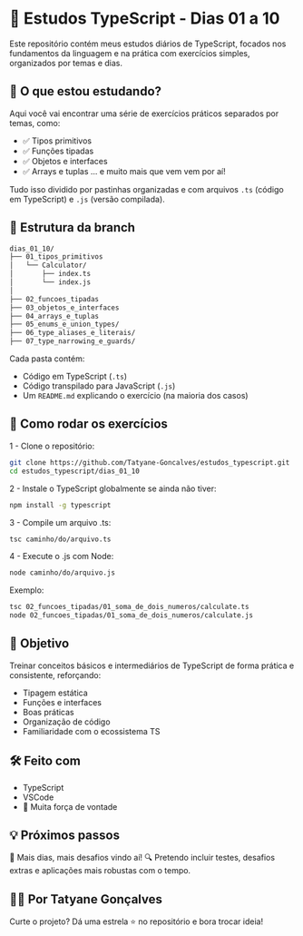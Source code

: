# 📘 Estudos TypeScript - Dias 01 a 10
Este repositório contém meus estudos diários de TypeScript, focados nos fundamentos da linguagem e na prática com exercícios simples, organizados por temas e dias.

## 🧠 O que estou estudando?
Aqui você vai encontrar uma série de exercícios práticos separados por temas, como:

- ✅ Tipos primitivos
- ✅ Funções tipadas
- ✅ Objetos e interfaces
- ✅ Arrays e tuplas
  ... e muito mais que vem vem por aí!

Tudo isso dividido por pastinhas organizadas e com arquivos `.ts` (código em TypeScript) e `.js` (versão compilada).

## 📂 Estrutura da branch
```bash
dias_01_10/
├── 01_tipos_primitivos
│   └── Calculator/
│       ├── index.ts
│       └── index.js
│
├── 02_funcoes_tipadas 
├── 03_objetos_e_interfaces 
├── 04_arrays_e_tuplas
├── 05_enums_e_union_types/
├── 06_type_aliases_e_literais/
├── 07_type_narrowing_e_guards/

```

Cada pasta contém:

- Código em TypeScript (`.ts`)
- Código transpilado para JavaScript (`.js`)
- Um `README.md` explicando o exercício (na maioria dos casos)

## 🚀 Como rodar os exercícios
1 - Clone o repositório:

```bash
git clone https://github.com/Tatyane-Goncalves/estudos_typescript.git
cd estudos_typescript/dias_01_10
```

2 - Instale o TypeScript globalmente se ainda não tiver:

```bash
npm install -g typescript
```

3 - Compile um arquivo .ts:
```bash
tsc caminho/do/arquivo.ts

```
4 - Execute o .js com Node:
```bash
node caminho/do/arquivo.js
```

Exemplo:
```bash
tsc 02_funcoes_tipadas/01_soma_de_dois_numeros/calculate.ts
node 02_funcoes_tipadas/01_soma_de_dois_numeros/calculate.js
```


## 🎯 Objetivo
Treinar conceitos básicos e intermediários de TypeScript de forma prática e consistente, reforçando:

- Tipagem estática
- Funções e interfaces
- Boas práticas
- Organização de código
- Familiaridade com o ecossistema TS

## 🛠️ Feito com

- TypeScript
- VSCode
- 💪 Muita força de vontade

## 💡 Próximos passos

📅 Mais dias, mais desafios vindo aí!
🔍 Pretendo incluir testes, desafios extras e aplicações mais robustas com o tempo.

## 👩‍💻 Por Tatyane Gonçalves
Curte o projeto? Dá uma estrela ⭐️ no repositório e bora trocar ideia!